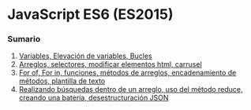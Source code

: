 # JavaScript ES6 (ES2015)
### Sumario
1. [Variables, Elevación de variables, Bucles](https://github.com/Area51TrainingCenter/FullStackDeveloper-Group03/tree/master/Javascript/Clase01)
2. [Arreglos, selectores, modificar elementos html, carrusel](https://github.com/Area51TrainingCenter/FullStackDeveloper-Group03/tree/master/Javascript/Clase02)
3. [For of, For in, funciones, métodos de arreglos, encadenamiento de métodos, plantilla de texto](https://github.com/Area51TrainingCenter/FullStackDeveloper-Group03/tree/master/Javascript/Clase03)
4. [Realizando búsquedas dentro de un arreglo, uso del método reduce, creando una batería, desestructuración JSON](https://github.com/Area51TrainingCenter/FullStackDeveloper-Group03/tree/master/Javascript/Clase04)